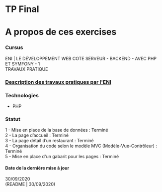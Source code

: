 # TP Final

# A propos de ces exercises

### Cursus
ENI | LE DÉVELOPPEMENT WEB COTE SERVEUR - BACKEND - AVEC PHP ET SYMFONY - 1  
TRAVAUX PRATIQUE  

### [Description des travaux pratiques par l'ENI](https://github.com/Dyrits/FORMULAIRES/blob/master/Module%2003%20-%20Enonc%C3%A9%20TP%2001%20-%20Formulaires.pdf)

### Technologies
- PHP

### Statut
1 - Mise en place de la base de données : Terminé  
2 - La page d’accueil : Terminé  
3 - La page détail d’un restaurant : Terminé  
4 - Organisation du code selon le modèle MVC (Modèle-Vue-Contrôleur) : Terminé  
5 - Mise en place d'un gabarit pour les pages : Terminé  

#### Date de la dernière mise à jour
30/09/2020  
(README | 30/09/2020)